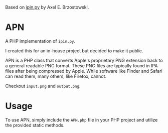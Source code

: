 Based on [ipin.py](https://gist.github.com/urielka/3609051) by Axel E. Brzostowski.

# APN
A PHP implementation of `ipin.py`.

I created this for an in-house project but decided to make it public.

APN is a PHP class that converts Apple's proprietary PNG extension back to a general readable PNG format. These PNG files are typically found in IPA files after being compressed by Apple. While software like Finder and Safari can read them, many others, like Firefox, cannot.

Checkout `input.png` and `output.png`.

# Usage
To use APN, simply include the `APN.php` file in your PHP project and utilize the provided static methods.
